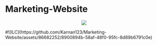 # Marketing-Website

<p align="center">
  <img src="https://github.com/Karnan123/Marketing-Website/assets/86682252/8900894b-58af-48f0-95fc-8d89b6791c0e" />
</p>
#![ILC](https://github.com/Karnan123/Marketing-Website/assets/86682252/8900894b-58af-48f0-95fc-8d89b6791c0e)
